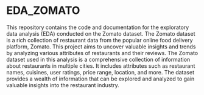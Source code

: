# EDA_ZOMATO

This repository contains the code and documentation for the exploratory data analysis (EDA) conducted on the Zomato dataset. The Zomato dataset is a rich collection of restaurant data from the popular online food delivery platform, Zomato. This project aims to uncover valuable insights and trends by analyzing various attributes of restaurants and their reviews.
The Zomato dataset used in this analysis is a comprehensive collection of information about restaurants in multiple cities. It includes attributes such as restaurant names, cuisines, user ratings, price range, location, and more. The dataset provides a wealth of information that can be explored and analyzed to gain valuable insights into the restaurant industry.
